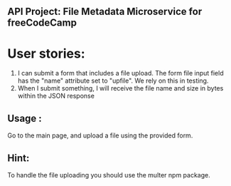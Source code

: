 ## API Project: File Metadata Microservice for freeCodeCamp
# User stories:
1. I can submit a form that includes a file upload.
The form file input field has the "name" attribute set to "upfile". We rely on this in testing.
2. When I submit something, I will receive the file name and size in bytes within the JSON response
## Usage :
Go to the main page, and upload a file using the provided form.
## Hint:
To handle the file uploading you should use the multer npm package.